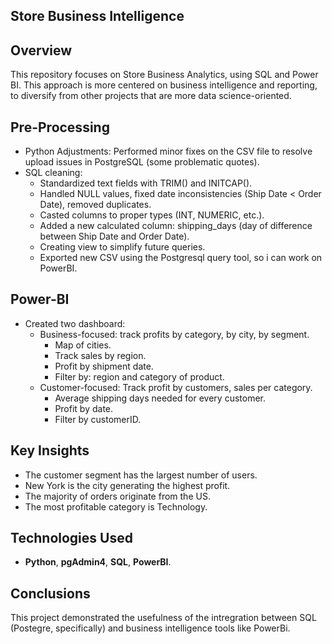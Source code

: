 ## **Store Business Intelligence**
## **Overview**
This repository focuses on Store Business Analytics, using SQL and Power BI. This approach is more centered on business intelligence and reporting, to diversify from other projects that are more data science-oriented.

## **Pre-Processing**
- Python Adjustments: Performed minor fixes on the CSV file to resolve upload issues in PostgreSQL (some problematic quotes).
- SQL cleaning:
  - Standardized text fields with TRIM() and INITCAP().
  - Handled NULL values, fixed date inconsistencies (Ship Date < Order Date), removed duplicates.
  - Casted columns to proper types (INT, NUMERIC, etc.).
  - Added a new calculated column: shipping_days (day of difference between Ship Date and Order Date).
  - Creating view to simplify future queries.
  - Exported new CSV using the Postgresql query tool, so i can work on PowerBI.
  
## **Power-BI**
- Created two dashboard:
  - Business-focused: track profits by category, by city, by segment.
    - Map of cities.
    - Track sales by region.
    - Profit by shipment date.
    - Filter by: region and category of product.
  - Customer-focused: Track profit by customers, sales per category.
    - Average shipping days needed for every customer.
    - Profit by date.
    - Filter by customerID.

## **Key Insights**
- The customer segment has the largest number of users.
- New York is the city generating the highest profit.
- The majority of orders originate from the US.
- The most profitable category is Technology.

## **Technologies Used**
- **Python**, **pgAdmin4**, **SQL**, **PowerBI**.

## **Conclusions**
This project demonstrated the usefulness of the intregration between SQL (Postegre, specifically) and business intelligence tools like PowerBi.
